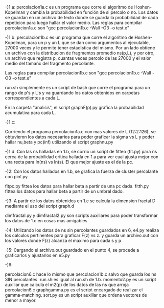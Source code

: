 -)1.a:
percolacion1a.c es un programa que corre el algoritmo de Hoshen-Kopelman y cambia la probabilidad en función de si percolo o no. Los datos se guardan en un archivo de texto donde se guarda la probabilidad de cada repeticion para luego hallar el valor medio.
Las reglas para compilar percolacion1a.c son "gcc percolacion1b.c -Wall -O3 -o test.e"

-)1.b:
percolacion1b.c es un programa que corre el algoritmo de Hoshen-Kopelman, para un p y un L que se dan como argumentos al ejecutable, 27000 veces y le permite tener estadistica del mismo. Por un lado obtiene un archivo con la distribucion de fragmentos promedio ns(p,L), y por otro, un archivo que registra p, cuantas veces percolo de las 27000 y el valor medio del tamaño del fragmento percolante.

Las reglas para compilar percolacion1b.c son "gcc percolacion1b.c -Wall -O3 -o test.e"

run.sh simplemente es un script de bash que corre el programa para un rango de p's y L's y va guardando los datos obtenidos en carpetas correspondientes a cada L.

En la carpeta "analisis", el script graphF(p).py grafica la probabilidad acumulativa para cada L.

-)1.c:

Corriendo el programa percolacion1a.c con mas valores de L (12:2:126), se obtuvieron los datos necesarios para poder graficar la sigma vs L y poder hallar nu,beta y pc(inf) utilizando el script graphnu.py

-)1.d:
Con las ns halladas en 1.b, se corrio un script de fitteo (fit.py) para ns cerca de la probabilidad critica hallada en 1.a para ver cual ajusta mejor con una recta para ln(ns) vs ln(s). El que mejor ajuste es el de la pc.

-)2:
Con los datos hallados en 1.b, se grafica la fuerza de cluster percolante con pinf.py.

fitpc.py fittea los datos para hallar beta a partir de una pc dada.
fitth.py fittea los datos para hallar beta a partir de un umbral dado.

-)3:
A partir de los datos obtenidos en 1.c se calcula la dimension fractal D mediante el uso del script graph.d

dimfractal.py y dimfractal2.py son scripts auxiliares para poder transformar los datos de 1.c en cosas mas amigables.

-)4:
Utilizando los datos de ns sin percolantes guardados en 6, e4.py realiza los calculos pertinentes para graficar F(z) vs z. y guarda un archivo.out con los valores donde F(z) alcanza el maximo para cada s y p

-)5:
Cargando el archivo.out guardado en el punto 4, se procede a graficarlos y ajustarlos en e5.py

-)6:

percolacion6.c hace lo mismo que percolacion1b.c salvo que guarda los ns SIN percolantes. 
run.sh es igual al run.sh de 1.b.
momento2.py es un script auxiliar que calcula el m2(p) de los datos de las ns que arroja percolacion6.c
graphgamma.py es el script encargado de realizar el gamma-matching.
sort.py es un script auxiliar que ordena vectores de menor a mayor.

